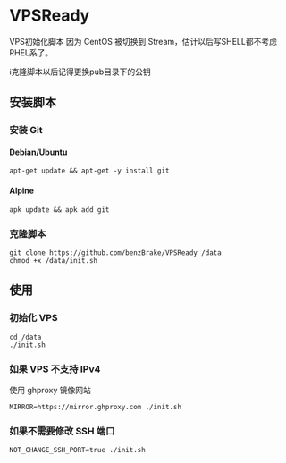 # VPSReady
VPS初始化脚本
因为 CentOS 被切换到 Stream，估计以后写SHELL都不考虑RHEL系了。

ℹ克隆脚本以后记得更换pub目录下的公钥

## 安装脚本

### 安装 Git

#### Debian/Ubuntu

```shell
apt-get update && apt-get -y install git
```
#### Alpine

```shell
apk update && apk add git
```

### 克隆脚本

```shell
git clone https://github.com/benzBrake/VPSReady /data
chmod +x /data/init.sh
```

## 使用

### 初始化 VPS
```shell
cd /data
./init.sh
```

### 如果 VPS 不支持 IPv4

使用 ghproxy 镜像网站

```shell
MIRROR=https://mirror.ghproxy.com ./init.sh
```

### 如果不需要修改 SSH 端口

```shell
NOT_CHANGE_SSH_PORT=true ./init.sh
```

